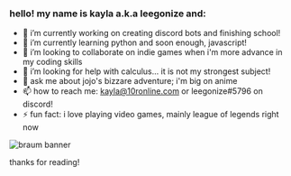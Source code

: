### hello! my name is kayla a.k.a leegonize and:

- 🔭 i’m currently working on creating discord bots and finishing school!
- 🌱 i’m currently learning python and soon enough, javascript!
- 👯 i’m looking to collaborate on indie games when i'm more advance in my coding skills
- 🤔 i’m looking for help with calculus... it is not my strongest subject!
- 💬 ask me about jojo's bizzare adventure; i'm big on anime
- 📫 how to reach me: kayla@10ronline.com or leegonize#5796 on discord!
- ⚡ fun fact: i love playing video games, mainly league of legends right now

![braum banner](https://user-images.githubusercontent.com/44735754/171883024-6b413fac-b0c1-4372-a28a-06a64c4258cd.gif)

thanks for reading!
